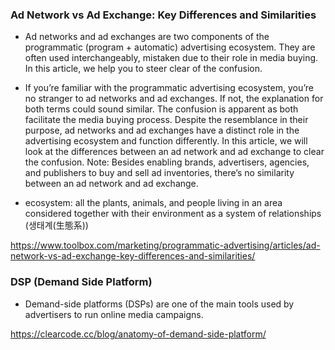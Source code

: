 ### Ad Network vs Ad Exchange: Key Differences and Similarities
* Ad networks and ad exchanges are two components of the programmatic (program + automatic) advertising ecosystem. They are often used interchangeably, mistaken due to their role in media buying. In this article, we help you to steer clear of the confusion.
* If you’re familiar with the programmatic advertising ecosystem, you’re no stranger to ad networks and ad exchanges. If not, the explanation for both terms could sound similar. The confusion is apparent as both facilitate the media buying process. Despite the resemblance in their purpose, ad networks and ad exchanges have a distinct role in the advertising ecosystem and function differently. In this article, we will look at the differences between an ad network and ad exchange to clear the confusion. Note: Besides enabling brands, advertisers, agencies, and publishers to buy and sell ad inventories, there’s no similarity between an ad network and ad exchange.


* ecosystem: all the plants, animals, and people living in an area considered together with their environment as a system of relationships (생태계(生態系)) 

https://www.toolbox.com/marketing/programmatic-advertising/articles/ad-network-vs-ad-exchange-key-differences-and-similarities/


### DSP (Demand Side Platform)
* Demand-side platforms (DSPs) are one of the main tools used by advertisers to run online media campaigns.



https://clearcode.cc/blog/anatomy-of-demand-side-platform/